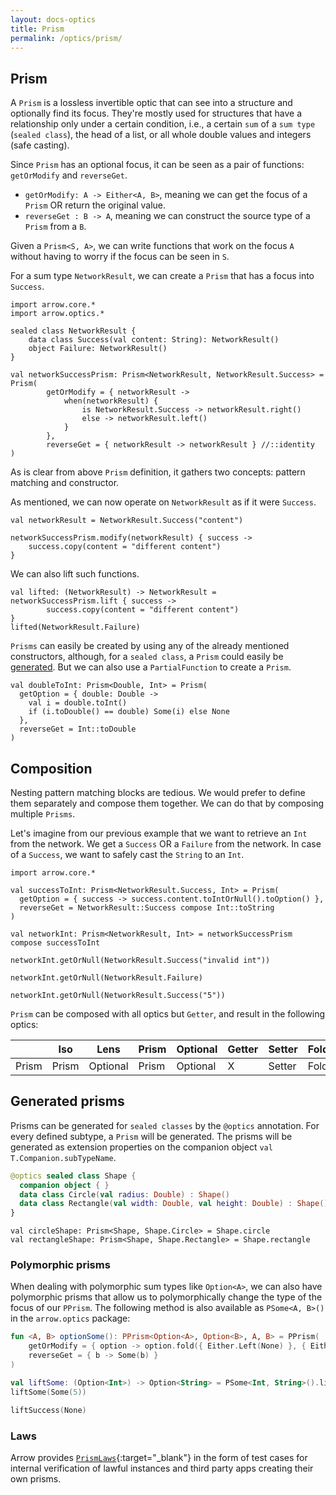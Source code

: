 ```yaml
---
layout: docs-optics
title: Prism
permalink: /optics/prism/
---
```


## Prism


A `Prism` is a lossless invertible optic that can see into a structure and optionally find its focus. They're mostly used for structures that have a relationship only under a certain condition, i.e., a certain `sum` of a `sum type` (`sealed class`), the head of a list, or all whole double values and integers (safe casting).

Since `Prism` has an optional focus, it can be seen as a pair of functions: `getOrModify` and `reverseGet`.

* `getOrModify: A -> Either<A, B>`, meaning we can get the focus of a `Prism` OR return the original value.
* `reverseGet : B -> A`, meaning we can construct the source type of a `Prism` from a `B`.

Given a `Prism<S, A>`, we can write functions that work on the focus `A` without having to worry if the focus can be seen in `S`.

For a sum type `NetworkResult`, we can create a `Prism` that has a focus into `Success`.

```kotlin:ank
import arrow.core.*
import arrow.optics.*

sealed class NetworkResult {
    data class Success(val content: String): NetworkResult()
    object Failure: NetworkResult()
}

val networkSuccessPrism: Prism<NetworkResult, NetworkResult.Success> = Prism(
        getOrModify = { networkResult ->
            when(networkResult) {
                is NetworkResult.Success -> networkResult.right()
                else -> networkResult.left()
            }
        },
        reverseGet = { networkResult -> networkResult } //::identity
)
```

As is clear from above `Prism` definition, it gathers two concepts: pattern matching and constructor.

As mentioned, we can now operate on `NetworkResult` as if it were `Success`.

```kotlin:ank
val networkResult = NetworkResult.Success("content")

networkSuccessPrism.modify(networkResult) { success ->
    success.copy(content = "different content")
}
```

We can also lift such functions.

```kotlin:ank
val lifted: (NetworkResult) -> NetworkResult = networkSuccessPrism.lift { success ->
        success.copy(content = "different content")
}
lifted(NetworkResult.Failure)
```

`Prisms` can easily be created by using any of the already mentioned constructors, although, for a `sealed class`, a `Prism` could easily be [generated](#generated-prisms). But we can also use a `PartialFunction` to create a `Prism`.

```kotlin:ank
val doubleToInt: Prism<Double, Int> = Prism(
  getOption = { double: Double ->
    val i = double.toInt()
    if (i.toDouble() == double) Some(i) else None
  },
  reverseGet = Int::toDouble
)
```

## Composition

Nesting pattern matching blocks are tedious. We would prefer to define them separately and compose them together. We can do that by composing multiple `Prisms`.

Let's imagine from our previous example that we want to retrieve an `Int` from the network. We get a `Success` OR a `Failure` from the network. In case of a `Success`, we want to safely cast the `String` to an `Int`.

```kotlin:ank
import arrow.core.*

val successToInt: Prism<NetworkResult.Success, Int> = Prism(
  getOption = { success -> success.content.toIntOrNull().toOption() },
  reverseGet = NetworkResult::Success compose Int::toString
)

val networkInt: Prism<NetworkResult, Int> = networkSuccessPrism compose successToInt
```
```kotlin:ank
networkInt.getOrNull(NetworkResult.Success("invalid int"))
```
```kotlin:ank
networkInt.getOrNull(NetworkResult.Failure)
```
```kotlin:ank
networkInt.getOrNull(NetworkResult.Success("5"))
```
`Prism` can be composed with all optics but `Getter`, and result in the following optics:

|   | Iso | Lens | Prism |Optional | Getter | Setter | Fold | Traversal |
| --- | --- | --- | --- |--- | --- | --- | --- | --- |
| Prism | Prism | Optional | Prism | Optional | X | Setter | Fold | Traversal |

## Generated prisms <a id="generated-prisms"></a>

Prisms can be generated for `sealed classes` by the `@optics` annotation. For every defined subtype, a `Prism` will be generated.
The prisms will be generated as extension properties on the companion object `val T.Companion.subTypeName`.

```kotlin
@optics sealed class Shape {
  companion object { }
  data class Circle(val radius: Double) : Shape()
  data class Rectangle(val width: Double, val height: Double) : Shape()
}
```
```kotlin:ank:silent
val circleShape: Prism<Shape, Shape.Circle> = Shape.circle
val rectangleShape: Prism<Shape, Shape.Rectangle> = Shape.rectangle
```

### Polymorphic prisms <a id="PPrism"></a>
When dealing with polymorphic sum types like `Option<A>`, we can also have polymorphic prisms that allow us to polymorphically change the type of the focus of our `PPrism`. The following method is also available as `PSome<A, B>()` in the `arrow.optics` package:

```kotlin
fun <A, B> optionSome(): PPrism<Option<A>, Option<B>, A, B> = PPrism(
    getOrModify = { option -> option.fold({ Either.Left(None) }, { Either.Right(it) }) },
    reverseGet = { b -> Some(b) }
)

val liftSome: (Option<Int>) -> Option<String> = PSome<Int, String>().lift(Int::toString)
liftSome(Some(5))
```
```kotlin
liftSuccess(None)
```

### Laws

Arrow provides [`PrismLaws`][prism_laws_source]{:target="_blank"} in the form of test cases for internal verification of lawful instances and third party apps creating their own prisms.

[prism_laws_source]: https://github.com/arrow-kt/arrow/blob/master/modules/core/arrow-test/src/main/kotlin/arrow/test/laws/PrismLaws.kt
